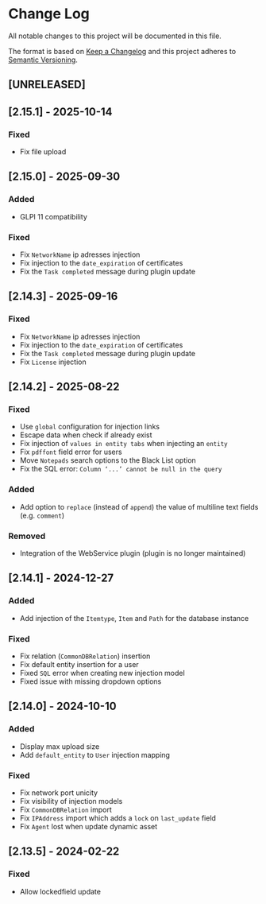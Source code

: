 # Change Log

All notable changes to this project will be documented in this file.

The format is based on [Keep a Changelog](http://keepachangelog.com/)
and this project adheres to [Semantic Versioning](http://semver.org/).

## [UNRELEASED]

## [2.15.1] - 2025-10-14

### Fixed

- Fix file upload

## [2.15.0] - 2025-09-30

### Added

- GLPI 11 compatibility

### Fixed

- Fix `NetworkName` ip adresses injection
- Fix injection to the `date_expiration` of certificates
- Fix the `Task completed` message during plugin update

## [2.14.3] - 2025-09-16

### Fixed

- Fix `NetworkName` ip adresses injection
- Fix injection to the `date_expiration` of certificates
- Fix the `Task completed` message during plugin update
- Fix `License` injection

## [2.14.2] - 2025-08-22

### Fixed

- Use `global`  configuration for injection links
- Escape  data when check if already exist
- Fix injection of `values in entity tabs` when injecting an `entity`
- Fix `pdffont` field error for users
- Move `Notepads` search options to the Black List option
- Fix the SQL error: `Column ‘...’ cannot be null in the query`


### Added

- Add option to `replace` (instead of `append`)  the value of multiline text fields (e.g. `comment`)


### Removed

- Integration of the WebService plugin (plugin is no longer maintained)


## [2.14.1] - 2024-12-27

### Added

- Add injection of the ```Itemtype```, ```Item``` and ```Path``` for the database instance

### Fixed

- Fix relation (`CommonDBRelation`) insertion
- Fix default entity insertion for a user
- Fixed `SQL` error when creating new injection model
- Fixed issue with missing dropdown options

## [2.14.0] - 2024-10-10

### Added

- Display max upload size
- Add ```default_entity``` to ```User``` injection mapping

### Fixed

- Fix network port unicity
- Fix visibility of injection models
- Fix ```CommonDBRelation``` import
- Fix ```IPAddress``` import which adds a ```lock``` on ```last_update``` field
- Fix ```Agent``` lost when update dynamic asset

## [2.13.5] - 2024-02-22


### Fixed

- Allow lockedfield update
